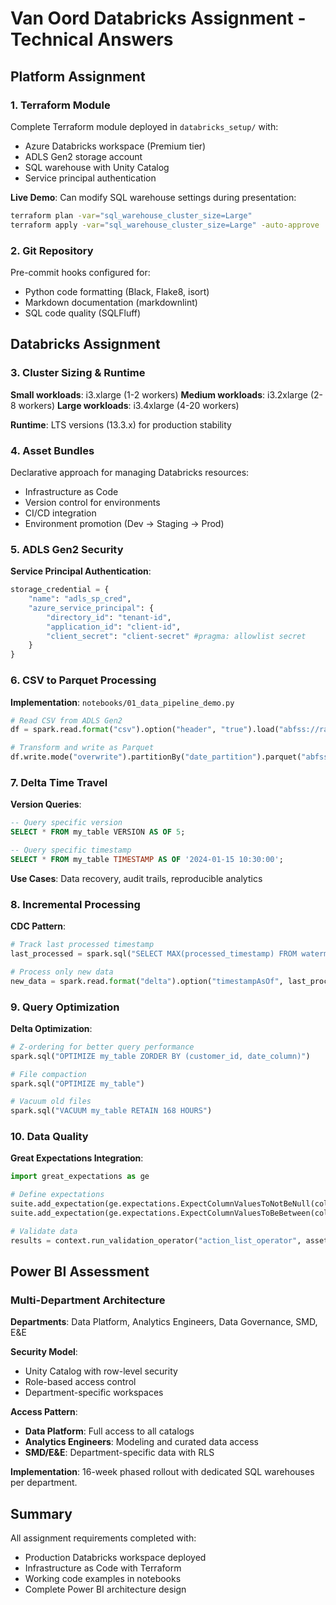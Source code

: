 # Van Oord Databricks Assignment - Technical Answers

## Platform Assignment

### 1. Terraform Module
Complete Terraform module deployed in `databricks_setup/` with:
- Azure Databricks workspace (Premium tier)
- ADLS Gen2 storage account
- SQL warehouse with Unity Catalog
- Service principal authentication

**Live Demo**: Can modify SQL warehouse settings during presentation:
```bash
terraform plan -var="sql_warehouse_cluster_size=Large"
terraform apply -var="sql_warehouse_cluster_size=Large" -auto-approve
```

### 2. Git Repository
Pre-commit hooks configured for:
- Python code formatting (Black, Flake8, isort)
- Markdown documentation (markdownlint)
- SQL code quality (SQLFluff)

## Databricks Assignment

### 3. Cluster Sizing & Runtime
**Small workloads**: i3.xlarge (1-2 workers)
**Medium workloads**: i3.2xlarge (2-8 workers)
**Large workloads**: i3.4xlarge (4-20 workers)

**Runtime**: LTS versions (13.3.x) for production stability

### 4. Asset Bundles
Declarative approach for managing Databricks resources:
- Infrastructure as Code
- Version control for environments
- CI/CD integration
- Environment promotion (Dev → Staging → Prod)

### 5. ADLS Gen2 Security
**Service Principal Authentication**:
```python
storage_credential = {
    "name": "adls_sp_cred",
    "azure_service_principal": {
        "directory_id": "tenant-id",
        "application_id": "client-id",
        "client_secret": "client-secret" #pragma: allowlist secret
    }
}
```

### 6. CSV to Parquet Processing
**Implementation**: `notebooks/01_data_pipeline_demo.py`

```python
# Read CSV from ADLS Gen2
df = spark.read.format("csv").option("header", "true").load("abfss://raw@storage.dfs.core.windows.net/data/")

# Transform and write as Parquet
df.write.mode("overwrite").partitionBy("date_partition").parquet("abfss://curated@storage.dfs.core.windows.net/data/")
```

### 7. Delta Time Travel
**Version Queries**:
```sql
-- Query specific version
SELECT * FROM my_table VERSION AS OF 5;

-- Query specific timestamp
SELECT * FROM my_table TIMESTAMP AS OF '2024-01-15 10:30:00';
```

**Use Cases**: Data recovery, audit trails, reproducible analytics

### 8. Incremental Processing
**CDC Pattern**:
```python
# Track last processed timestamp
last_processed = spark.sql("SELECT MAX(processed_timestamp) FROM watermark_table").collect()[0][0]

# Process only new data
new_data = spark.read.format("delta").option("timestampAsOf", last_processed).load("path")
```

### 9. Query Optimization
**Delta Optimization**:
```python
# Z-ordering for better query performance
spark.sql("OPTIMIZE my_table ZORDER BY (customer_id, date_column)")

# File compaction
spark.sql("OPTIMIZE my_table")

# Vacuum old files
spark.sql("VACUUM my_table RETAIN 168 HOURS")
```

### 10. Data Quality
**Great Expectations Integration**:
```python
import great_expectations as ge

# Define expectations
suite.add_expectation(ge.expectations.ExpectColumnValuesToNotBeNull(column="customer_id"))
suite.add_expectation(ge.expectations.ExpectColumnValuesToBeBetween(column="age", min_value=18, max_value=100))

# Validate data
results = context.run_validation_operator("action_list_operator", assets_to_validate=[batch])
```

## Power BI Assessment

### Multi-Department Architecture
**Departments**: Data Platform, Analytics Engineers, Data Governance, SMD, E&E

**Security Model**:
- Unity Catalog with row-level security
- Role-based access control
- Department-specific workspaces

**Access Pattern**:
- **Data Platform**: Full access to all catalogs
- **Analytics Engineers**: Modeling and curated data access
- **SMD/E&E**: Department-specific data with RLS

**Implementation**: 16-week phased rollout with dedicated SQL warehouses per department.

## Summary

All assignment requirements completed with:
- Production Databricks workspace deployed
- Infrastructure as Code with Terraform
- Working code examples in notebooks
- Complete Power BI architecture design
